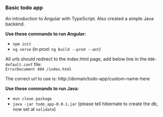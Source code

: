 ### Basic todo app

An introduction to Angular with TypeScript.
Also created a simple Java backend.

**Use these commands to run Angular:**

* `npm init`
* `ng serve` (in prod: `ng build --prod --aot`)

All urls should redirect to the index.html page, add below line in the `000-default.conf` file:<br>
`ErrorDocument 404 /index.html`

The correct url to use is: http://domain/todo-app/custom-name-here

**Use these commands to run Java:**
* `mvn clean package`
* `java -jar todo_app-0.0.1.jar` (please tell hibernate to create the db, now set at `validate`) 
